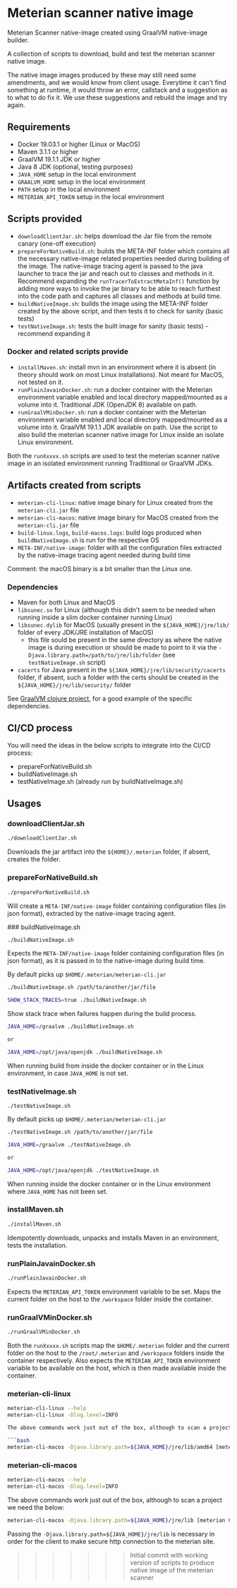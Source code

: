 # Meterian scanner native image

Meterian Scanner native-image created using GraalVM native-image builder.

A collection of scripts to download, build and test the meterian scanner native image.

The native image images produced by these may still need some amendments, and we would know from client usage. Everytime it can't find something at runtime, it would throw an error, callstack and a suggestion as to what to do fix it. We use these suggestions and rebuild the image and try again.

## Requirements

- Docker 19.03.1 or higher (Linux or MacOS)
- Maven 3.1.1 or higher
- GraalVM 19.1.1 JDK or higher
- Java 8 JDK (optional, testing purposes)
- `JAVA_HOME` setup in the local environment
- `GRAALVM_HOME` setup in the local environment
- `PATH` setup in the local environment
- `METERIAN_API_TOKEN` setup in the local environment

## Scripts provided

- `downloadClientJar.sh`: helps download the Jar file from the remote canary (one-off execution)
- `prepareForNativeBuild.sh`: builds the META-INF folder which contains all the necessary native-image related properties needed during building of the image. The native-image tracing agent is passed to the java launcher to trace the jar and reach out to classes and methods in it. Recommend expanding the `runTracerToExtractMetaInf()` function by adding more ways to invoke the jar binary to be able to reach furthest into the code path and captures all classes and methods at build time.
- `buildNativeImage.sh`: builds the image using the META-INF folder created by the above script, and then tests it to check for sanity (basic tests)
- `testNativeImage.sh`: tests the built image for sanity (basic tests) - recommend expanding it

### Docker and related scripts provide

- `installMaven.sh`: install mvn in an environment where it is absent (in theory should work on most Linux installations). Not meant for MacOS, not tested on it.
- `runPlainJavainDocker.sh`: run a docker container with the Meterian environment variable enabled and local directory mapped/mounted as a volume into it. Traditional JDK (OpenJDK 8) available on path.
- `runGraalVMinDocker.sh`: run a docker container with the Meterian environment variable enabled and local directory mapped/mounted as a volume into it. GraalVM 19.1.1 JDK available on path. Use the script to also build the meterian scanner native image for Linux inside an isolate Linux environment.

Both the `runXxxxx.sh` scripts are used to test the meterian scanner native image in an isolated environment running Traditional or GraalVM JDKs.

## Artifacts created from scripts

- `meterian-cli-linux`: native image binary for Linux created from the `meterian-cli.jar` file
- `meterian-cli-macos`: native image binary for MacOS created from the `meterian-cli.jar` file
- `build-linux.logs`, `build-macos.logs`: build logs produced when `buildNativeImage.sh` is run for the respective OS
- `META-INF/native-image`: folder with all the configuration files extracted by the native-image tracing agent needed during build time

Comment: the macOS binary is a bit smaller than the Linux one.

### Dependencies

- Maven for both Linux and MacOS
- `libsunec.so` for Linux (although this didn't seem to be needed when running inside a slim docker container running Linux)
- `libsunec.dylib` for MacOS (usually present in the `${JAVA_HOME}/jre/lib/` folder of every JDK/JRE installation of MacOS)
    - this file sould be present in the same directory as where the native image is during execution or should be made to point to it via the `-Djava.library.path=/path/to/jre/lib/folder` (see `testNativeImage.sh` script)
- `cacerts` for Java present in the `${JAVA_HOME}/jre/lib/security/cacerts` folder, if absent, such a folder with the certs should be created in the `${JAVA_HOME}/jre/lib/security/` folder

See [GraalVM clojure project](https://github.com/taylorwood/clojurl), for a good example of the specific dependencies.

## CI/CD process

You will need the ideas in the below scripts to integrate into the CI/CD process:

- prepareForNativeBuild.sh
- buildNativeImage.sh 
- testNativeImage.sh (already run by buildNativeImage.sh)

## Usages

### downloadClientJar.sh

```bash
./downloadClientJar.sh
```

Downloads the jar artifact into the `${HOME}/.meterian` folder, if absent, creates the folder.

### prepareForNativeBuild.sh

```bash
./prepareForNativeBuild.sh
```

Will create a `META-INF/native-image` folder containing configuration files (in json format), extracted by the native-image tracing agent.


### buildNativeImage.sh

```bash
./buildNativeImage.sh
```

Expects the `META-INF/native-image` folder containing configuration files (in json format), as it is passed in to the native-image during build time.

By default picks up `$HOME/.meterian/meterian-cli.jar`

```bash
./buildNativeImage.sh /path/to/another/jar/file
```

```bash
SHOW_STACK_TRACES=true ./buildNativeImage.sh
```

Show stack trace when failures happen during the build process.

```bash
JAVA_HOME=/graalvm ./buildNativeImage.sh

or 

JAVA_HOME=/opt/java/openjdk ./buildNativeImage.sh
```

When running build from inside the docker container or in the Linux environment, in case `JAVA_HOME` is not set.

### testNativeImage.sh

```
./testNativeImage.sh
```

By default picks up `$HOME/.meterian/meterian-cli.jar`

```bash
./testNativeImage.sh /path/to/another/jar/file
```

```bash
JAVA_HOME=/graalvm ./testNativeImage.sh

or 

JAVA_HOME=/opt/java/openjdk ./testNativeImage.sh
```

When running inside the docker container or in the Linux environment where `JAVA_HOME` has not been set.

### installMaven.sh

```bash
./installMaven.sh
```

Idempotently downloads, unpacks and installs Maven in an environment, tests the installation.

### runPlainJavainDocker.sh

```bash
./runPlainJavainDocker.sh
```

Expects the `METERIAN_API_TOKEN` environment variable to be set. Maps the current folder on the host to the `/workspace` folder inside the container.

### runGraalVMinDocker.sh

```bash
./runGraalVMinDocker.sh
```

Both the `runXxxxx.sh` scripts map the `$HOME/.meterian` folder and the current folder on the host to the `/root/.meterian` and `/workspace` folders inside the container respectively. Also expects the `METERIAN_API_TOKEN` environment variable to be available on the host, which is then made available inside the container.

### meterian-cli-linux 

```bash
meterian-cli-linux --help
meterian-cli-linux -Dlog.level=INFO

The above commands work just out of the box, although to scan a project we need the below:

```bash
meterian-cli-macos -Djava.library.path=${JAVA_HOME}/jre/lib/amd64 [meterian CLI options]
```

### meterian-cli-macos

```bash
meterian-cli-macos --help
meterian-cli-macos -Dlog.level=INFO
```

The above commands work just out of the box, although to scan a project we need the below:

```bash
meterian-cli-macos -Djava.library.path=${JAVA_HOME}/jre/lib [meterian CLI options]
```

Passing the `-Djava.library.path=${JAVA_HOME}/jre/lib` is necessary in order for the client to make secure http connection to the meterian site.
>>>>>>> Initial commit with working version of scripts to produce native image of the meterian scanner
